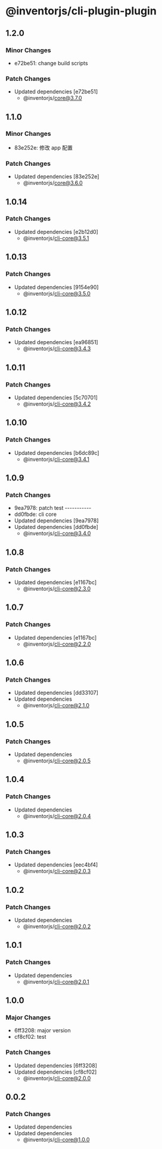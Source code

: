 # @inventorjs/cli-plugin-plugin

## 1.2.0

### Minor Changes

- e72be51: change build scripts

### Patch Changes

- Updated dependencies [e72be51]
  - @inventorjs/core@3.7.0

## 1.1.0

### Minor Changes

- 83e252e: 修改 app 配置

### Patch Changes

- Updated dependencies [83e252e]
  - @inventorjs/core@3.6.0

## 1.0.14

### Patch Changes

- Updated dependencies [e2b12d0]
  - @inventorjs/cli-core@3.5.1

## 1.0.13

### Patch Changes

- Updated dependencies [9154e90]
  - @inventorjs/cli-core@3.5.0

## 1.0.12

### Patch Changes

- Updated dependencies [ea96851]
  - @inventorjs/cli-core@3.4.3

## 1.0.11

### Patch Changes

- Updated dependencies [5c70701]
  - @inventorjs/cli-core@3.4.2

## 1.0.10

### Patch Changes

- Updated dependencies [b6dc89c]
  - @inventorjs/cli-core@3.4.1

## 1.0.9

### Patch Changes

- 9ea7978: patch test -----------
- dd0fbde: cli core
- Updated dependencies [9ea7978]
- Updated dependencies [dd0fbde]
  - @inventorjs/cli-core@3.4.0

## 1.0.8

### Patch Changes

- Updated dependencies [e1167bc]
  - @inventorjs/cli-core@2.3.0

## 1.0.7

### Patch Changes

- Updated dependencies [e1167bc]
  - @inventorjs/cli-core@2.2.0

## 1.0.6

### Patch Changes

- Updated dependencies [dd33107]
- Updated dependencies
  - @inventorjs/cli-core@2.1.0

## 1.0.5

### Patch Changes

- Updated dependencies
  - @inventorjs/cli-core@2.0.5

## 1.0.4

### Patch Changes

- Updated dependencies
  - @inventorjs/cli-core@2.0.4

## 1.0.3

### Patch Changes

- Updated dependencies [eec4bf4]
  - @inventorjs/cli-core@2.0.3

## 1.0.2

### Patch Changes

- Updated dependencies
  - @inventorjs/cli-core@2.0.2

## 1.0.1

### Patch Changes

- Updated dependencies
  - @inventorjs/cli-core@2.0.1

## 1.0.0

### Major Changes

- 6ff3208: major version
- cf8cf02: test

### Patch Changes

- Updated dependencies [6ff3208]
- Updated dependencies [cf8cf02]
  - @inventorjs/cli-core@2.0.0

## 0.0.2

### Patch Changes

- Updated dependencies
- Updated dependencies
  - @inventorjs/cli-core@1.0.0
